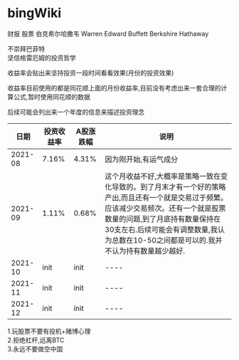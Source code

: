 # bingWiki
财报  股票  伯克希尔哈撒韦  Warren Edward Buffett   Berkshire Hathaway



不崇拜巴菲特<br>
坚信格雷厄姆的投资哲学

收益率会贴出来坚持投资一段时间看看效果(月份的投资效果)<br>

收益率目前使用的都是同花顺上面的月份收益率,目前没有考虑出来一套合理的计算公式,暂时使用同花顺的数据

后续可能会列出来一个年度的信息来描述投资理念

|  日期   | 投资收益率 | A股涨跌幅  | 说明 |
|  ----  | ----  | ----  | ----  |
| 2021-08  | 7.16% | 4.31% | 因为刚开始,有运气成分  |
| 2021-09  | 1.11% | 0.68% | 这个月收益不好,大概率是策略一致在变化导致的。到了月末才有一个好的策略产出,而且还有一个就是交易过于频繁。应该减少交易频次。还有一个就是股票数量的问题,到了月底持有数量保持在30支左右.后续可能会有调整数量,我认为总数在10-50之间都是可以的.我并不认为持有数量越少越好.|
| 2021-10  | init | init |----  |
| 2021-11  | init | init |----  |
| 2021-12  | init | init |----  |



1.玩股票不要有投机+赌博心理<br>
2.拒绝杠杆,远离BTC<br>
3.永远不要做空中国<br>
